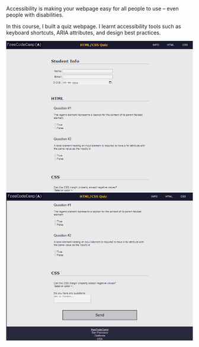 Accessibility is making your webpage easy for all people to use – even people with disabilities.

In this course, I built a quiz webpage. I learnt accessibility tools such as keyboard shortcuts, ARIA attributes, and design best practices.

![preview_image](image-2.png)
![preview_image2](image-3.png)